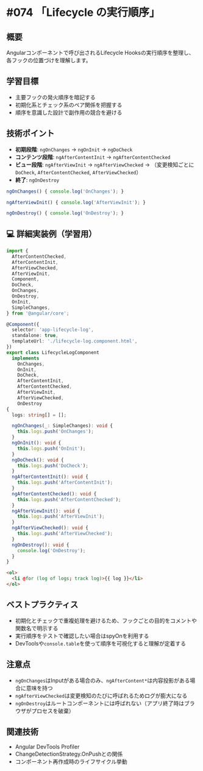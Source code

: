 # #074 「Lifecycle の実行順序」

## 概要
Angularコンポーネントで呼び出されるLifecycle Hooksの実行順序を整理し、各フックの位置づけを理解します。

## 学習目標
- 主要フックの発火順序を暗記する
- 初期化系とチェック系のペア関係を把握する
- 順序を意識した設計で副作用の競合を避ける

## 技術ポイント
- **初期段階**: `ngOnChanges` → `ngOnInit` → `ngDoCheck`
- **コンテンツ段階**: `ngAfterContentInit` → `ngAfterContentChecked`
- **ビュー段階**: `ngAfterViewInit` → `ngAfterViewChecked` → （変更検知ごとに`DoCheck`, `AfterContentChecked`, `AfterViewChecked`）
- **終了**: `ngOnDestroy`

```typescript
ngOnChanges() { console.log('OnChanges'); }
```

```typescript
ngAfterViewInit() { console.log('AfterViewInit'); }
```

```typescript
ngOnDestroy() { console.log('OnDestroy'); }
```

## 💻 詳細実装例（学習用）
```typescript
import {
  AfterContentChecked,
  AfterContentInit,
  AfterViewChecked,
  AfterViewInit,
  Component,
  DoCheck,
  OnChanges,
  OnDestroy,
  OnInit,
  SimpleChanges,
} from '@angular/core';

@Component({
  selector: 'app-lifecycle-log',
  standalone: true,
  templateUrl: './lifecycle-log.component.html',
})
export class LifecycleLogComponent
  implements
    OnChanges,
    OnInit,
    DoCheck,
    AfterContentInit,
    AfterContentChecked,
    AfterViewInit,
    AfterViewChecked,
    OnDestroy
{
  logs: string[] = [];

  ngOnChanges(_: SimpleChanges): void {
    this.logs.push('OnChanges');
  }
  ngOnInit(): void {
    this.logs.push('OnInit');
  }
  ngDoCheck(): void {
    this.logs.push('DoCheck');
  }
  ngAfterContentInit(): void {
    this.logs.push('AfterContentInit');
  }
  ngAfterContentChecked(): void {
    this.logs.push('AfterContentChecked');
  }
  ngAfterViewInit(): void {
    this.logs.push('AfterViewInit');
  }
  ngAfterViewChecked(): void {
    this.logs.push('AfterViewChecked');
  }
  ngOnDestroy(): void {
    console.log('OnDestroy');
  }
}
```

```html
<ol>
  <li @for (log of logs; track log)>{{ log }}</li>
</ol>
```

## ベストプラクティス
- 初期化とチェックで重複処理を避けるため、フックごとの目的をコメントや関数名で明示する
- 実行順序をテストで確認したい場合はspyOnを利用する
- DevToolsや`console.table`を使って順序を可視化すると理解が定着する

## 注意点
- `ngOnChanges`はInputがある場合のみ、`ngAfterContent*`は内容投影がある場合に意味を持つ
- `ngAfterViewChecked`は変更検知のたびに呼ばれるためログが膨大になる
- `ngOnDestroy`はルートコンポーネントには呼ばれない（アプリ終了時はブラウザがプロセスを破棄）

## 関連技術
- Angular DevTools Profiler
- ChangeDetectionStrategy.OnPushとの関係
- コンポーネント再作成時のライフサイクル挙動
